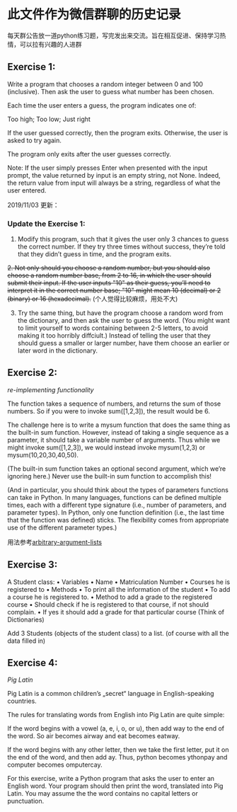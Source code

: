 # 此文件作为微信群聊的历史记录

每天群公告放一道python练习题，写完发出来交流。旨在相互促进、保持学习热情，可以拉有兴趣的人进群

## Exercise 1: 

Write a program that chooses a random integer between 0 and 100 (inclusive). Then ask the user to guess what number has been chosen.

Each time the user enters a guess, the program indicates one of:

Too high; Too low; Just right

If the user guessed correctly, then the program exits. Otherwise, the user is asked to try again.

The program only exits after the user guesses correctly.

Note:
If the user simply presses Enter when presented with the input prompt, the value returned by input is an empty string, not None. Indeed, the return value from input will always be a string, regardless of what the user entered.

2019/11/03 更新：
### Update the Exercise 1:

1. Modify this program, such that it gives the user only 3 chances to guess the correct number. If they try three times without success, they’re told that they didn’t guess in time, and the program exits.

~~2. Not only should you choose a random number, but you should also choose a random number base, from 2 to 16, in which the user should submit their input. If the user inputs "10" as their guess, you’ll need to interpret it in the correct number base; "10" might mean 10 (decimal) or 2 (binary) or 16 (hexadecimal).~~ (个人觉得比较麻烦，用处不大)

3. Try the same thing, but have the program choose a random word from the dictionary, and then ask the user to guess the word. (You might want to limit yourself to words containing between 2-5 letters, to avoid making it too horribly diffciult.) Instead of telling the user that they should guess a smaller or larger number, have them choose an earlier or later word in the dictionary.


## Exercise 2:
*re-implementing functionality*

The function takes a sequence of numbers, and returns the sum of those numbers. So if you were to invoke sum([1,2,3]), the result would be 6.

The challenge here is to write a mysum function that does the same thing as the built-in sum function. However, instead of taking a single sequence as a parameter, it should take a variable number of arguments. Thus while we might invoke sum([1,2,3]), we would instead invoke mysum(1,2,3) or mysum(10,20,30,40,50).

(The built-in sum function takes an optional second argument, which we’re ignoring here.)
Never use the built-in sum function to accomplish this!

(And in particular, you should think about the types of parameters functions can take in Python. In many languages, functions can be defined multiple times, each with a different type signature (i.e., number of parameters, and parameter types). In Python, only one function definition (i.e., the last time that the function was defined) sticks. The flexibility comes from appropriate use of the different parameter types.)

用法参考[arbitrary-argument-lists](https://docs.python.org/3/tutorial/controlflow.html#arbitrary-argument-lists)


## Exercise 3:
A Student class:
    • Variables
    • Name
    • Matriculation Number
    • Courses he is registered to
    • Methods
      • To print all the information of the student
      • To add a course he is registered to.
      • Method to add a grade to the registered course
      • Should check if he is registered to that course, if not should complain.
      • If yes it should add a grade for that particular course
       (Think of Dictionaries)
       
Add 3 Students (objects of the student class) to a list. 
(of course with all the data filled in)


## Exercise 4: 
*Pig Latin*

Pig Latin is a common children’s „secret“ language in English-speaking countries. 

The rules for translating words from English into Pig Latin are quite simple:

If the word begins with a vowel (a, e, i, o, or u), then add way to the end of the word. So air becomes airway and eat becomes eatway.

If the word begins with any other letter, then we take the first letter, put it on the end of the word, and then add ay. Thus, python becomes ythonpay and computer becomes omputercay.

For this exercise, write a Python program that asks the user to enter an English word. Your program should then print the word, translated into Pig Latin. You may assume the the word contains no capital letters or punctuation.

